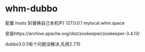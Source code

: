 # whm-dubbo

配置 hosts ${替换自己本机IP}
127.0.0.1 mylocal.whm.space

安装https://archive.apache.org/dist/zookeeper/zookeeper-3.4.13/

dubbo3.0.5有个问题没解决,先用2.7.15
